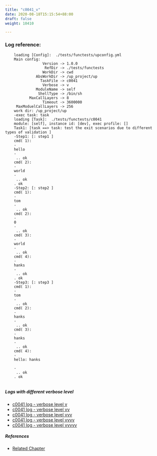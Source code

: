 ```yaml
---
title: "c0041_v"
date: 2020-08-18T15:15:54+88:00
draft: false
weight: 10410

---
```


### Log reference: <no value>

```
    loading [Config]:  ./tests/functests/upconfig.yml
    Main config:
                 Version -> 1.0.0
                  RefDir -> ./tests/functests
                 WorkDir -> cwd
              AbsWorkDir -> /up_project/up
                TaskFile -> c0041
                 Verbose -> v
              ModuleName -> self
               ShellType -> /bin/sh
           MaxCallLayers -> 8
                 Timeout -> 3600000
     MaxModuelCallLayers -> 256
    work dir: /up_project/up
    -exec task: task
    loading [Task]:  ./tests/functests/c0041
    module: [self], instance id: [dev], exec profile: []
    Task1: [task ==> task: test the exit scenarios due to different types of validation ]
    -Step1: [: step1 ]
    cmd( 1):
    -
    hello
    -
     .. ok
    cmd( 2):
    -
    world
    -
     .. ok
    . ok
    -Step2: [: step2 ]
    cmd( 1):
    -
    tom
    -
     .. ok
    cmd( 2):
    -
    0
    -
     .. ok
    cmd( 3):
    -
    world
    -
     .. ok
    cmd( 4):
    -
    hanks
    -
     .. ok
    . ok
    -Step3: [: step3 ]
    cmd( 1):
    -
    tom
    -
     .. ok
    cmd( 2):
    -
    hanks
    -
     .. ok
    cmd( 3):
    -
    hanks
    -
     .. ok
    cmd( 4):
    -
    hello: hanks
    
    -
     .. ok
    . ok
    
```

##### Logs with different verbose level
* [c0041 log - verbose level v](../../logs/c0041_v)
* [c0041 log - verbose level vv](../../logs/c0041_vv)
* [c0041 log - verbose level vvv](../../logs/c0041_vvv)
* [c0041 log - verbose level vvvv](../../logs/c0041_vvvv)
* [c0041 log - verbose level vvvvv](../../logs/c0041_vvvvv)

##### References
* [Related Chapter](../../shell-func/c0041)
